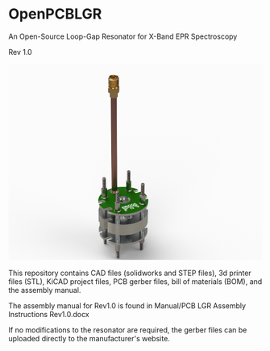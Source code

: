# OpenPCBLGR
An Open-Source Loop-Gap Resonator for X-Band EPR Spectroscopy

Rev 1.0

![OpenPCBLGR Resonator](./manual/RESONATOR_72dpi.png)


This repository contains CAD files (solidworks and STEP files), 3d printer files (STL), KiCAD project files, 
PCB gerber files, bill of materials (BOM), and the assembly manual.

The assembly manual for Rev1.0 is found in Manual/PCB LGR Assembly Instructions Rev1.0.docx

If no modifications to the resonator are required, the gerber files can be uploaded directly to the manufacturer's website.


 


